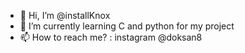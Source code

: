 - 👋 Hi, I’m @installKnox
- 🌱 I’m currently learning C and python for my project
- 📫 How to reach me? : instagram @doksan8

